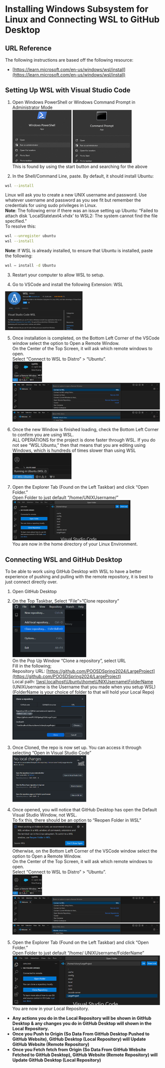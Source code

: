 # Installing Windows Subsystem for Linux and Connecting WSL to GitHub Desktop

## URL Reference

The following instructions are based off the following resource:

- [https://learn.microsoft.com/en-us/windows/wsl/install](https://learn.microsoft.com/en-us/windows/wsl/install)

## Setting Up WSL with Visual Studio Code

1. Open Windows PowerShell or Windows Command Prompt in Administrator Mode<br>
   <img src="images\WSL_AND_GITHUB_DESKTOP\00_Windows_PowerShell_Admin.png" alt="Windows Powershell Search Containing Run as Adminastrator" style="width:40%; height:auto;">
   <img src="images\WSL_AND_GITHUB_DESKTOP\01_Command_Prompt_Admin.png" alt="Command Prompt Search Containing Run as Adminastrator" style="width:40%; height:auto;"><br>
   This is found by using the start button and searching for the above

2. In the Shell/Command Line, paste. By default, it should install Ubuntu:

```bash
wsl --install
```

Linux will ask you to create a new UNIX username and password. Use whatever username and password as you see fit but remember the credentials for using sudo privileges in Linux.<br>
**Note**: The following error if there was an issue setting up Ubuntu: “Failed to attach disk 'LocalState\\ext4.vhdx' to WSL2: The system cannot find the file specified.”<br>
To resolve this:

```bash
wsl --unregister ubuntu
wsl --install
```

**Note**: If WSL is already installed, to ensure that Ubuntu is installed, paste the following:

```bash
wsl – install -d Ubuntu
```

3. Restart your computer to allow WSL to setup.

4. Go to VSCode and install the following Extension: WSL

<img src="images\WSL_AND_GITHUB_DESKTOP\02_WSL_VSCode_Extension.png" alt="WSL Extensions Found in Extensions" style="width:50%; height:auto;"><br>

5. Once installation is completed, on the Bottom Left Corner of the VSCode window select the option to Open a Remote Window.<br>
   On the Center of the Top Screen, it will ask which remote windows to open.<br>
   Select “Connect to WSL to Distro” > “Ubuntu”.<br>
   <img src="images\WSL_AND_GITHUB_DESKTOP\03_Open_Remote_Window.png" alt="WSL Extensions Found in Extensions" style="width:20%; height:auto;"><br>
   <img src="images\WSL_AND_GITHUB_DESKTOP\04_Connect_to_WSL.png" alt="WSL Extensions Found in Extensions" style="width:100%; height:auto;"><br>
   <img src="images\WSL_AND_GITHUB_DESKTOP\05_Connect_to_Ubuntu.png" alt="WSL Extensions Found in Extensions" style="width:100%; height:auto;"><br>

6. Once the new Window is finished loading, check the Bottom Left Corner to confirm you are using WSL.<br>
   ALL OPERATIONS for the project is done faster through WSL. If you do not see “WSL:Ubuntu,” then that means that you are editing using Windows, which is hundreds of times slower than using WSL<br>
   <img src="images\WSL_AND_GITHUB_DESKTOP\06_Running_in_Ubuntu_WSL_2.png" alt="WSL Extensions Found in Extensions" style="width:40%; height:auto;">

7. Open the Explorer Tab (Found on the Left Taskbar) and click “Open Folder.”<br>
   Open Folder to just default “/home/UNIXUsername/”<br>
   <img src="images\WSL_AND_GITHUB_DESKTOP\07_Open_Folder.png" alt="WSL Extensions Found in Extensions" style="width:80%; height:auto;"><br>
   You are now in the home directory of your Linux Environment.

## Connecting WSL and GitHub Desktop

To be able to work using GitHub Desktop with WSL to have a better experience of pushing and pulling with the remote repository, it is best to just connect directly over.

1. Open GitHub Desktop

2. On the Top Taskbar, Select “File”>”Clone repository”<br>
   <img src="images\WSL_AND_GITHUB_DESKTOP\08_Clone_Repository.png" alt="WSL Extensions Found in Extensions" style="width:50%; height:auto;"><br>
   On the Pop Up Window “Clone a repository”, select URL<br>
   Fill in the following;<br>
   Repository URL: [https://github.com/POOSDSpring2024/LargeProject](https://github.com/POOSDSpring2024/LargeProject)<br>
   Local path: [\\\\wsl.localhost\\Ubuntu\\home\\UNIXUsername\\FolderName](about:blank)<br>
   (UNIXUsername is the Username that you made when you setup WSL)<br>
   (FolderName is your choice of folder to that will hold your Local Repo)
   <img src="images\WSL_AND_GITHUB_DESKTOP\09_Clone_Repository_by_URL.png" alt="WSL Extensions Found in Extensions" style="width:50%; height:auto;">

3. Once Cloned, the repo is now set up. You can access it through selecting “Open in Visual Studio Code”
   <img src="images\WSL_AND_GITHUB_DESKTOP\10_Repository_Central_Page.png" alt="WSL Extensions Found in Extensions" style="width:50%; height:auto;">

4. Once opened, you will notice that GitHub Desktop has open the Default Visual Studio Window, not WSL.<br>
   To fix this, there should be an option to “Reopen Folder in WSL”
   <img src="doc\images\WSL_AND_GITHUB_DESKTOP\11_Reopen_Folder_Pop_Up.png" alt="WSL Extensions Found in Extensions" style="width:50%; height:auto;"><br>
   Otherwise, on the Bottom Left Corner of the VSCode window select the option to Open a Remote Window.<br>
   On the Center of the Top Screen, it will ask which remote windows to open.<br>
   Select “Connect to WSL to Distro” > “Ubuntu”.<br>
   <img src="images\WSL_AND_GITHUB_DESKTOP\12_Alternative_Open_Remote_Window.png" alt="WSL Extensions Found in Extensions" style="width:20%; height:auto;"><br>
   <img src="images\WSL_AND_GITHUB_DESKTOP\13_Alternative_Connect_to_WSL.png" alt="WSL Extensions Found in Extensions" style="width:100%; height:auto;"><br>
   <img src="images\WSL_AND_GITHUB_DESKTOP\14_Alternative_Connect_to_Ubuntu.png" alt="WSL Extensions Found in Extensions" style="width:100%; height:auto;">

5. Open the Explorer Tab (Found on the Left Taskbar) and click “Open Folder.”<br>
   Open Folder to just default “/home/ UNIXUsername/FolderName”
   <img src="images\WSL_AND_GITHUB_DESKTOP\15_Open_LargeProject.png" alt="WSL Extensions Found in Extensions" style="width:100%; height:auto;"><br>
   You are now in your Local Repository.

- **Any actions you do in the Local Repository will be shown in GitHub Desktop & any changes you do in GitHub Desktop will shown in the Local Repository.**
- **Once you Push to Origin (So Data From GitHub Desktop Pushed to GitHub Website), GitHub Desktop (Local Repository) will Update GitHub Website (Remote Repository)**
- **Once you Fetch fetch from Origin (So Data From GitHub Website Fetched to GitHub Desktop), GitHub Website (Remote Repository) will Update GitHub Desktop (Local Repository)**
